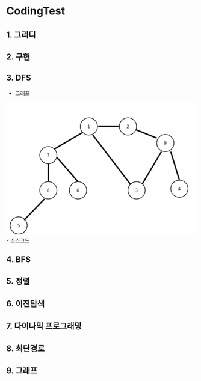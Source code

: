 # CodingTest

## 1. 그리디

## 2. 구현

## 3. DFS
 - 그래프
<img src = "pystudy/res/graph.PNG">
 - 소스코드
 
 ## 4. BFS

## 5. 정렬

## 6. 이진탐색

## 7. 다이나믹 프로그래밍

## 8. 최단경로

## 9. 그래프 
